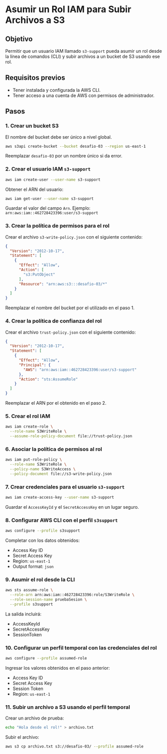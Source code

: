 # Asumir un Rol IAM para Subir Archivos a S3

## Objetivo

Permitir que un usuario IAM llamado `s3-support` pueda asumir un rol desde la línea de comandos (CLI) y subir archivos a un bucket de S3 usando ese rol.

## Requisitos previos

- Tener instalada y configurada la AWS CLI.
- Tener acceso a una cuenta de AWS con permisos de administrador.

## Pasos

### 1. Crear un bucket S3

El nombre del bucket debe ser único a nivel global.

```bash
aws s3api create-bucket --bucket desafio-03 --region us-east-1
```

Reemplazar `desafio-03` por un nombre único si da error.

### 2. Crear el usuario IAM `s3-support`

```bash
aws iam create-user --user-name s3-support
```

Obtener el ARN del usuario:

```bash
aws iam get-user --user-name s3-support
```

Guardar el valor del campo `Arn`. Ejemplo:  
`arn:aws:iam::462728423396:user/s3-support`

### 3. Crear la política de permisos para el rol

Crear el archivo `s3-write-policy.json` con el siguiente contenido:

```json
{
  "Version": "2012-10-17",
  "Statement": [
    {
      "Effect": "Allow",
      "Action": [
        "s3:PutObject"
      ],
      "Resource": "arn:aws:s3:::desafio-03/*"
    }
  ]
}
```

Reemplazar el nombre del bucket por el utilizado en el paso 1.

### 4. Crear la política de confianza del rol

Crear el archivo `trust-policy.json` con el siguiente contenido:

```json
{
  "Version": "2012-10-17",
  "Statement": [
    {
      "Effect": "Allow",
      "Principal": {
        "AWS": "arn:aws:iam::462728423396:user/s3-support"
      },
      "Action": "sts:AssumeRole"
    }
  ]
}
```

Reemplazar el ARN por el obtenido en el paso 2.

### 5. Crear el rol IAM

```bash
aws iam create-role \
  --role-name S3WriteRole \
  --assume-role-policy-document file://trust-policy.json
```

### 6. Asociar la política de permisos al rol

```bash
aws iam put-role-policy \
  --role-name S3WriteRole \
  --policy-name S3WriteAccess \
  --policy-document file://s3-write-policy.json
```

### 7. Crear credenciales para el usuario `s3-support`

```bash
aws iam create-access-key --user-name s3-support
```

Guardar el `AccessKeyId` y el `SecretAccessKey` en un lugar seguro.

### 8. Configurar AWS CLI con el perfil `s3support`

```bash
aws configure --profile s3support
```

Completar con los datos obtenidos:

- Access Key ID
- Secret Access Key
- Region: `us-east-1`
- Output format: `json`

### 9. Asumir el rol desde la CLI

```bash
aws sts assume-role \
  --role-arn arn:aws:iam::462728423396:role/S3WriteRole \
  --role-session-name pruebaSesion \
  --profile s3support
```

La salida incluirá:

- AccessKeyId
- SecretAccessKey
- SessionToken

### 10. Configurar un perfil temporal con las credenciales del rol

```bash
aws configure --profile assumed-role
```

Ingresar los valores obtenidos en el paso anterior:

- Access Key ID
- Secret Access Key
- Session Token
- Region: `us-east-1`

### 11. Subir un archivo a S3 usando el perfil temporal

Crear un archivo de prueba:

```bash
echo "Hola desde el rol!" > archivo.txt
```

Subir el archivo:

```bash
aws s3 cp archivo.txt s3://desafio-03/ --profile assumed-role
```

